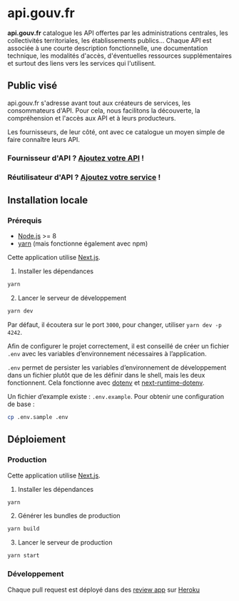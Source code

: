 # api.gouv.fr

**api.gouv.fr** catalogue les API offertes par les administrations centrales, les
collectivités territoriales, les établissements publics… Chaque API est
associée à une courte description fonctionnelle, une documentation technique,
les modalités d'accès, d'éventuelles ressources supplémentaires et surtout des
liens vers les services qui l'utilisent.

## Public visé

api.gouv.fr s'adresse avant tout aux créateurs de services, les consommateurs
d'API. Pour cela, nous facilitons la découverte, la compréhension et l'accès
aux API et à leurs producteurs.

Les fournisseurs, de leur côté, ont avec ce catalogue un moyen simple de faire connaître leurs API.

### Fournisseur d'API ? [Ajoutez votre API](https://github.com/betagouv/api.gouv.fr/blob/master/CONTRIBUTING.md#ajouter-une-api) !

### Réutilisateur d'API ? [Ajoutez votre service](https://github.com/betagouv/api.gouv.fr/blob/master/CONTRIBUTING.md#ajouter-un-service) !

## Installation locale

### Prérequis

- [Node.js](https://nodejs.org/en/) >= 8
- [yarn](https://yarnpkg.com) (mais fonctionne également avec npm)

Cette application utilise [Next.js](https://github.com/zeit/next.js).

1. Installer les dépendances

```bash
yarn
```

2. Lancer le serveur de développement

```bash
yarn dev
```

Par défaut, il écoutera sur le port `3000`, pour changer, utiliser `yarn dev -p 4242`.

Afin de configurer le projet correctement, il est conseillé de créer un fichier `.env` avec les variables d’environnement nécessaires à l’application.

`.env` permet de persister les variables d’environnement de développement dans un fichier plutôt que de les définir dans le shell, mais les deux fonctionnent. Cela fonctionne avec [dotenv](https://github.com/motdotla/dotenv) et [next-runtime-dotenv](https://github.com/tusbar/next-runtime-dotenv).

Un fichier d’example existe : `.env.example`. Pour obtenir une configuration de base :

```bash
cp .env.sample .env
```

## Déploiement

### Production

Cette application utilise [Next.js](https://github.com/zeit/next.js).

1. Installer les dépendances

```bash
yarn
```

2. Générer les bundles de production

```bash
yarn build
```

3. Lancer le serveur de production

```bash
yarn start
```

### Développement

Chaque pull request est déployé dans des [review app](https://devcenter.heroku.com/articles/github-integration-review-apps) sur [Heroku](https://dashboard.heroku.com/)
